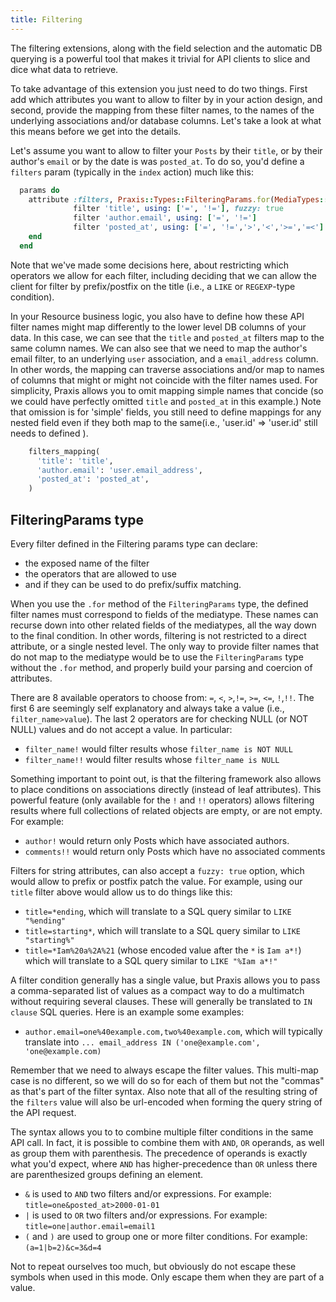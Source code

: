 ```yaml
---
title: Filtering
---
```


The filtering extensions, along with the field selection and the automatic DB querying is a powerful tool that makes it trivial for API clients to slice and dice what data to retrieve.

To take advantage of this extension you just need to do two things. First add which attributes you want to allow to filter by in your action design, and second, provide the mapping from these filter names, to the names of the underlying associations and/or database columns. Let's take a look at what this means before we get into the details.

Let's assume you want to allow to filter your `Posts` by their `title`, or by their author's `email` or by the date is was `posted_at`. To do so, you'd define a `filters` param (typically in the `index` action) much like this:

```ruby
  params do
    attribute :filters, Praxis::Types::FilteringParams.for(MediaTypes::Post) do
              filter 'title', using: ['=', '!='], fuzzy: true
              filter 'author.email', using: ['=', '!=']
              filter 'posted_at', using: ['=', '!=','>','<','>=','=<']
    end
  end
```

Note that we've made some decisions here, about restricting which operators we allow for each filter, including deciding that we can allow the client for filter by prefix/postfix on the title (i.e., a `LIKE` or `REGEXP`-type condition).

In your Resource business logic, you also have to define how these API filter names might map differently to the lower level DB columns of your data. In this case, we can see that the `title` and `posted_at` filters map to the same column names. We can also see that we need to map the author's email filter, to an underlying `user` association, and a `email_address` column. In other words, the mapping can traverse associations and/or map to names of columns that might or might not coincide with the filter names used. For simplicity, Praxis allows you to omit mapping simple names that concide (so we could have perfectly omitted `title` and `posted_at` in this example.) Note that omission is for 'simple' fields, you still need to define mappings for any nested field even if they both map to the same(i.e., 'user.id' => 'user.id' still needs to defined ).

```ruby
    filters_mapping(
      'title': 'title',
      'author.email': 'user.email_address',
      'posted_at': 'posted_at',
    )
```

## FilteringParams type

Every filter defined in the Filtering params type can declare:

* the exposed name of the filter
* the operators that are allowed to use
* and if they can be used to do prefix/suffix matching.

When you use the `.for` method of the `FilteringParams` type, the defined filter names must correspond to fields of the mediatype. These names can recurse down into other related fields of the mediatypes, all the way down to the final condition. In other words, filtering is not restricted to a direct attribute, or a single nested level. The only way to provide filter names that do not map to the mediatype would be to use the `FilteringParams` type without the `.for` method, and properly build your parsing and coercion of attributes.

There are 8 available operators to choose from: `=`, `<`, `>`,`!=`, `>=`, `<=`, `!`,`!!`. The first 6 are seemingly self explanatory and always take a value (i.e., `filter_name>value`). The last 2 operators are for checking NULL (or NOT NULL) values and do not accept a value. In particular:
* `filter_name!` would filter results whose `filter_name is NOT NULL`
* `filter_name!!` would filter results whose `filter_name is NULL`

Something important to point out, is that the filtering framework also allows to place conditions on associations directly (instead of leaf attributes). This powerful feature (only available for the `!` and `!!` operators) allows filtering results where full collections of related objects are empty, or are not empty. For example:
* `author!` would return only Posts which have associated authors.
* `comments!!` would return only Posts which have no associated comments

Filters for string attributes, can also accept a `fuzzy: true` option, which would allow to prefix or postfix patch the value. For example, using our `title` filter above would allow us to do things like this:
* `title=*ending`, which will translate to a SQL query similar to `LIKE "%ending"`
* `title=starting*`, which will translate to a SQL query similar to `LIKE "starting%"`
* `title=*Iam%20a%2A%21` (whose encoded value after the `*` is `Iam a*!`) which will translate to a SQL query similar to `LIKE "%Iam a*!"`

A filter condition generally has a single value, but Praxis allows you to pass a comma-separated list of values as a compact way to do a multimatch without requiring several clauses. These will generally be translated to `IN clause` SQL queries. Here is an example some examples:
* `author.email=one%40example.com,two%40example.com`, which will typically translate into `... email_address IN ('one@example.com', 'one@example.com)`

Remember that we need to always escape the filter values. This multi-map case is no different, so we will do so for each of them but not the "commas" as that's part of the filter syntax. Also note that all of the resulting string of the `filters` value will also be url-encoded when forming the query string of the API request.


The syntax allows you to to combine multiple filter conditions in the same API call. In fact, it is possible to combine them with `AND`, `OR` operands, as well as group them with parenthesis. The precedence of operands is exactly what you'd expect, where `AND` has higher-precedence than `OR` unless there are parenthesized groups defining an element.

* `&` is used to `AND` two filters and/or expressions. For example: `title=one&posted_at>2000-01-01`
* `|` is used to `OR` two filters and/or expressions. For example: `title=one|author.email=email1`
* `(` and `)` are used to group one or more filter conditions. For example: `(a=1|b=2)&c=3&d=4`

Not to repeat ourselves too much, but obviously do not escape these symbols when used in this mode. Only escape them when they are part of a value.